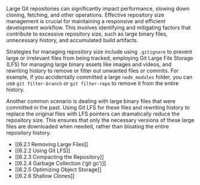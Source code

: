 Large Git repositories can significantly impact performance, slowing down cloning, fetching, and other operations. Effective repository size management is crucial for maintaining a responsive and efficient development workflow. This involves identifying and mitigating factors that contribute to excessive repository size, such as large binary files, unnecessary history, and accumulated build artifacts.

Strategies for managing repository size include using `.gitignore` to prevent large or irrelevant files from being tracked, employing Git Large File Storage (LFS) for managing large binary assets like images and videos, and rewriting history to remove or filter out unwanted files or commits. For example, if you accidentally committed a large `node_modules` folder, you can use `git filter-branch` or `git filter-repo` to remove it from the entire history.

Another common scenario is dealing with large binary files that were committed in the past. Using Git LFS for these files and rewriting history to replace the original files with LFS pointers can dramatically reduce the repository size. This ensures that only the necessary versions of these large files are downloaded when needed, rather than bloating the entire repository history.

- [[6.2.1 Removing Large Files]]
- [[6.2.2 Using Git LFS]]
- [[6.2.3 Compacting the Repository]]
- [[6.2.4 Garbage Collection (‘git gc’)]]
- [[6.2.5 Optimizing Object Storage]]
- [[6.2.6 Shallow Clones]]